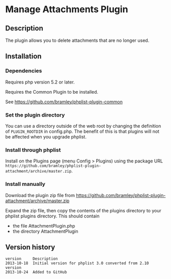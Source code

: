 # Manage Attachments Plugin #

## Description ##

The plugin allows you to delete attachments that are no longer used.

## Installation ##

### Dependencies ###

Requires php version 5.2 or later.

Requires the Common Plugin to be installed. 

See <https://github.com/bramley/phplist-plugin-common>

### Set the plugin directory ###
You can use a directory outside of the web root by changing the definition of `PLUGIN_ROOTDIR` in config.php.
The benefit of this is that plugins will not be affected when you upgrade phplist.

### Install through phplist ###
Install on the Plugins page (menu Config > Plugins) using the package URL `https://github.com/bramley/phplist-plugin-attachment/archive/master.zip`.

### Install manually ###
Download the plugin zip file from <https://github.com/bramley/phplist-plugin-attachment/archive/master.zip>

Expand the zip file, then copy the contents of the plugins directory to your phplist plugins directory.
This should contain

* the file AttachmentPlugin.php
* the directory AttachmentPlugin

## Version history ##

    version     Description
    2013-10-18  Initial version for phplist 3.0 converted from 2.10 version
    2013-10-24  Added to GitHub
